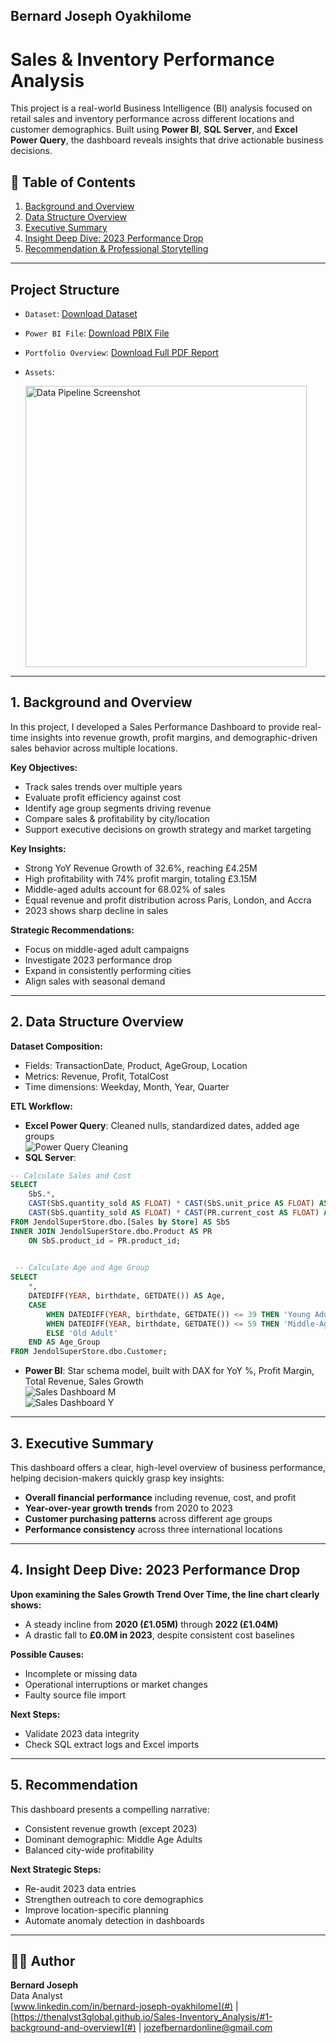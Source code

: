 ## Bernard Joseph Oyakhilome

# Sales & Inventory Performance Analysis

This project is a real-world Business Intelligence (BI) analysis focused on retail sales and inventory performance across different locations and customer demographics. Built using **Power BI**, **SQL Server**, and **Excel Power Query**, the dashboard reveals insights that drive actionable business decisions.

## 📑 Table of Contents

1. [Background and Overview](#1-background-and-overview)  
2. [Data Structure Overview](#2-data-structure-overview)  
3. [Executive Summary](#3-executive-summary)  
4. [Insight Deep Dive: 2023 Performance Drop](#4-insight-deep-dive-2023-performance-drop)  
5. [Recommendation & Professional Storytelling](#5-recommendation--professional-storytelling)

---

## Project Structure

- `Dataset`: [Download Dataset](https://github.com/thenalyst3global/Sales-Inventory_Analysis/blob/main/dataset_.rar)
- `Power BI File`: [Download PBIX File](https://github.com/thenalyst3global/Sales-Inventory_Analysis/blob/main/Sales%20inventory%20project.pbix)
- `Portfolio Overview`: [Download Full PDF Report](https://github.com/thenalyst3global/Sales-Inventory_Analysis/blob/main/sales%26inventory.docx)
- `Assets`:

   <img src="https://github.com/user-attachments/assets/d6e7faf8-b984-4891-9576-989082fb4661" alt="Data Pipeline Screenshot" width="450"/>

---

## 1. Background and Overview

In this project, I developed a Sales Performance Dashboard to provide real-time insights into revenue growth, profit margins, and demographic-driven sales behavior across multiple locations.

**Key Objectives:**
- Track sales trends over multiple years
- Evaluate profit efficiency against cost
- Identify age group segments driving revenue
- Compare sales & profitability by city/location
- Support executive decisions on growth strategy and market targeting

**Key Insights:**
- Strong YoY Revenue Growth of 32.6%, reaching £4.25M
- High profitability with 74% profit margin, totaling £3.15M
- Middle-aged adults account for 68.02% of sales
- Equal revenue and profit distribution across Paris, London, and Accra
- 2023 shows sharp decline in sales

**Strategic Recommendations:**
- Focus on middle-aged adult campaigns
- Investigate 2023 performance drop
- Expand in consistently performing cities
- Align sales with seasonal demand

- ---

## 2. Data Structure Overview

**Dataset Composition:**
- Fields: TransactionDate, Product, AgeGroup, Location
- Metrics: Revenue, Profit, TotalCost
- Time dimensions: Weekday, Month, Year, Quarter

**ETL Workflow:**
- **Excel Power Query**: Cleaned nulls, standardized dates, added age groups  
  ![Power Query Cleaning](https://github.com/user-attachments/assets/14c7c4db-3939-4e0f-af75-d36d1763a30a)
- **SQL Server**:

```sql
-- Calculate Sales and Cost
SELECT
    SbS.*,
    CAST(SbS.quantity_sold AS FLOAT) * CAST(SbS.unit_price AS FLOAT) AS Sales,
    CAST(SbS.quantity_sold AS FLOAT) * CAST(PR.current_cost AS FLOAT) AS Cost
FROM JendolSuperStore.dbo.[Sales by Store] AS SbS
INNER JOIN JendolSuperStore.dbo.Product AS PR
    ON SbS.product_id = PR.product_id;

  
 -- Calculate Age and Age Group
SELECT
    *,
    DATEDIFF(YEAR, birthdate, GETDATE()) AS Age,
    CASE
        WHEN DATEDIFF(YEAR, birthdate, GETDATE()) <= 39 THEN 'Young Adult'
        WHEN DATEDIFF(YEAR, birthdate, GETDATE()) <= 59 THEN 'Middle-Age Adult'
        ELSE 'Old Adult'
    END AS Age_Group
FROM JendolSuperStore.dbo.Customer;

```
- **Power BI**: Star schema model, built with DAX for YoY %, Profit Margin, Total Revenue, Sales Growth  
  ![Sales Dashboard M](https://github.com/user-attachments/assets/c34f807e-ee16-422d-a96c-7dba3084f757)  
  ![Sales Dashboard Y](https://github.com/user-attachments/assets/6234e7a8-18fb-4fad-959a-f86b1c714b40)

---

## 3. Executive Summary

This dashboard offers a clear, high-level overview of business performance, helping decision-makers quickly grasp key insights:
- **Overall financial performance** including revenue, cost, and profit
- **Year-over-year growth trends** from 2020 to 2023
- **Customer purchasing patterns** across different age groups
- **Performance consistency** across three international locations

---

## 4. Insight Deep Dive: 2023 Performance Drop

**Upon examining the Sales Growth Trend Over Time, the line chart clearly shows:**
- A steady incline from **2020 (£1.05M)** through **2022 (£1.04M)**
- A drastic fall to **£0.0M in 2023**, despite consistent cost baselines

**Possible Causes:**
- Incomplete or missing data
- Operational interruptions or market changes
- Faulty source file import

**Next Steps:**
- Validate 2023 data integrity
- Check SQL extract logs and Excel imports

---

## 5. Recommendation

This dashboard presents a compelling narrative:
- Consistent revenue growth (except 2023)
- Dominant demographic: Middle Age Adults
- Balanced city-wide profitability

**Next Strategic Steps:**
- Re-audit 2023 data entries
- Strengthen outreach to core demographics
- Improve location-specific planning
- Automate anomaly detection in dashboards

---

## 🙋‍♂️ Author
**Bernard Joseph**  
Data Analyst  
[www.linkedin.com/in/bernard-joseph-oyakhilome](#) | [https://thenalyst3global.github.io/Sales-Inventory_Analysis/#1-background-and-overview](#) | [jozefbernardonline@gmail.com](#)
